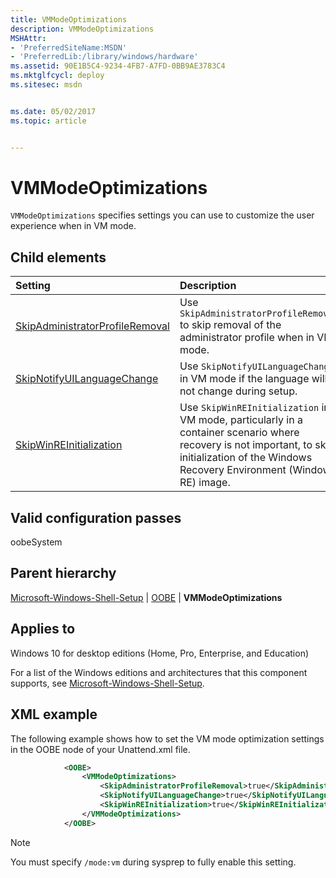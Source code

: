 ```yaml
---
title: VMModeOptimizations
description: VMModeOptimizations
MSHAttr:
- 'PreferredSiteName:MSDN'
- 'PreferredLib:/library/windows/hardware'
ms.assetid: 90E1B5C4-9234-4FB7-A7FD-0BB9AE3783C4
ms.mktglfcycl: deploy
ms.sitesec: msdn


ms.date: 05/02/2017
ms.topic: article


---
```

# VMModeOptimizations

`VMModeOptimizations` specifies settings you can use to customize the user experience when in VM mode.

## Child elements

| Setting                 | Description                                                                           |
|:------------------------|:--------------------------------------------------------------------------------------|
| [SkipAdministratorProfileRemoval](microsoft-windows-shell-setup-oobe-vmmodeoptimizations-skipadministratorprofileremoval.md) | Use <code>SkipAdministratorProfileRemoval</code> to skip removal of the administrator profile when in VM mode. |
| [SkipNotifyUILanguageChange](microsoft-windows-shell-setup-oobe-vmmodeoptimizations-skipnotifyuilanguagechange.md) | Use <code>SkipNotifyUILanguageChange</code> in VM mode if the language will not change during setup. |
| [SkipWinREInitialization](microsoft-windows-shell-setup-oobe-vmmodeoptimizations-skipwinreinitialization.md) | Use <code>SkipWinREInitialization</code> in VM mode, particularly in a container scenario where recovery is not important, to skip initialization of the Windows Recovery Environment (Windows RE) image. |

## Valid configuration passes

oobeSystem

## Parent hierarchy

[Microsoft-Windows-Shell-Setup](microsoft-windows-shell-setup.md) | [OOBE](microsoft-windows-shell-setup-oobe.md) | **VMModeOptimizations**

## Applies to

Windows 10 for desktop editions (Home, Pro, Enterprise, and Education)

For a list of the Windows editions and architectures that this component supports, see [Microsoft-Windows-Shell-Setup](microsoft-windows-shell-setup.md).

## XML example

The following example shows how to set the VM mode optimization settings in the OOBE node of your Unattend.xml file.

```XML
            <OOBE>
                <VMModeOptimizations>
                    <SkipAdministratorProfileRemoval>true</SkipAdministratorProfileRemoval>
                    <SkipNotifyUILanguageChange>true</SkipNotifyUILanguageChange>
                    <SkipWinREInitialization>true</SkipWinREInitialization>
                </VMModeOptimizations>
            </OOBE>
```

> [!Note]
> You must specify `/mode:vm` during sysprep to fully enable this setting.
